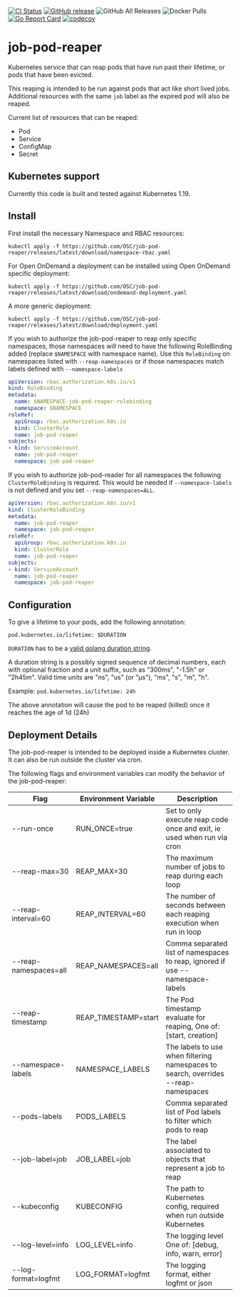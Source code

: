 [![CI Status](https://github.com/OSC/job-pod-reaper/workflows/test/badge.svg?branch=main)](https://github.com/OSC/job-pod-reaper/actions?query=workflow%3Atest)
[![GitHub release](https://img.shields.io/github/v/release/OSC/job-pod-reaper?include_prereleases&sort=semver)](https://github.com/OSC/job-pod-reaper/releases/latest)
![GitHub All Releases](https://img.shields.io/github/downloads/OSC/job-pod-reaper/total)
![Docker Pulls](https://img.shields.io/docker/pulls/ohiosupercomputer/job-pod-reaper)
[![Go Report Card](https://goreportcard.com/badge/github.com/OSC/job-pod-reaper)](https://goreportcard.com/report/github.com/OSC/job-pod-reaper)
[![codecov](https://codecov.io/gh/OSC/job-pod-reaper/branch/main/graph/badge.svg)](https://codecov.io/gh/OSC/job-pod-reaper)

# job-pod-reaper

Kubernetes service that can reap pods that have run past their lifetime, or pods that have been evicted.

This reaping is intended to be run against pods that act like short lived jobs.  Additional resources with the same `job` label as the expired pod will also be reaped.

Current list of resources that can be reaped:

* Pod
* Service
* ConfigMap
* Secret

## Kubernetes support

Currently this code is built and tested against Kubernetes 1.19.

## Install

First install the necessary Namespace and RBAC resources:

```
kubectl apply -f https://github.com/OSC/job-pod-reaper/releases/latest/download/namespace-rbac.yaml
```

For Open OnDemand a deployment can be installed using Open OnDemand specific deployment:

```
kubectl apply -f https://github.com/OSC/job-pod-reaper/releases/latest/download/ondemand-deployment.yaml
```

A more generic deployment:

```
kubectl apply -f https://github.com/OSC/job-pod-reaper/releases/latest/download/deployment.yaml
```

If you wish to authorize the job-pod-reaper to reap only specific namespaces, those namespaces will need to have the following RoleBinding added (replace `$NAMESPACE` with namespace name). Use this `RoleBinding` on namespaces listed with `--reap-namespaces` or if those namespaces match labels defined with `--namespace-labels`

```yaml
apiVersion: rbac.authorization.k8s.io/v1
kind: RoleBinding
metadata:
  name: $NAMESPACE-job-pod-reaper-rolebinding
  namespace: $NAMESPACE
roleRef:
  apiGroup: rbac.authorization.k8s.io
  kind: ClusterRole
  name: job-pod-reaper
subjects:
- kind: ServiceAccount
  name: job-pod-reaper
  namespace: job-pod-reaper
```

If you wish to authorize job-pod-reader for all namespaces the following `ClusterRoleBinding` is required.  This would be needed if `--namespace-labels` is not defined and you set `--reap-namespaces=ALL`.

```yaml
apiVersion: rbac.authorization.k8s.io/v1
kind: ClusterRoleBinding
metadata:
  name: job-pod-reaper
  namespace: job-pod-reaper
roleRef:
  apiGroup: rbac.authorization.k8s.io
  kind: ClusterRole
  name: job-pod-reaper
subjects:
- kind: ServiceAccount
  name: job-pod-reaper
  namespace: job-pod-reaper
```

## Configuration

To give a lifetime to your pods, add the following annotation:

`pod.kubernetes.io/lifetime: $DURATION`

`DURATION` has to be a [valid golang duration string](https://golang.org/pkg/time/#ParseDuration).

A duration string is a possibly signed sequence of decimal numbers, each with optional fraction and a unit suffix, such as "300ms", "-1.5h" or "2h45m". Valid time units are "ns", "us" (or "µs"), "ms", "s", "m", "h".

Example: `pod.kubernetes.io/lifetime: 24h`

The above annotation will cause the pod to be reaped (killed) once it reaches the age of 1d (24h)

## Deployment Details

The job-pod-reaper is intended to be deployed inside a Kubernetes cluster. It can also be run outside the cluster via cron.

The following flags and environment variables can modify the behavior of the job-pod-reaper:

| Flag    | Environment Variable | Description |
|---------|----------------------|-------------|
| --run-once            | RUN_ONCE=true       | Set to only execute reap code once and exit, ie used when run via cron|
| --reap-max=30         | REAP_MAX=30         | The maximum number of jobs to reap during each loop                   |
| --reap-interval=60    | REAP_INTERVAL=60    | The number of seconds between each reaping execution when run in loop |
| --reap-namespaces=all | REAP_NAMESPACES=all | Comma separated list of namespaces to reap, ignored if use --namespace-labels |
| --reap-timestamp      | REAP_TIMESTAMP=start| The Pod timestamp evaluate for reaping, One of: [start, creation]     |
| --namespace-labels    | NAMESPACE_LABELS    | The labels to use when filtering namespaces to search, overrides --reap-namespaces |
| --pods-labels         | PODS_LABELS         | Comma separated list of Pod labels to filter which pods to reap       |
| --job-label=job       | JOB_LABEL=job       | The label associated to objects that represent a job to reap          |
| --kubeconfig          | KUBECONFIG          | The path to Kubernetes config, required when run outside Kubernetes   |
| --log-level=info      | LOG_LEVEL=info      | The logging level One of: [debug, info, warn, error]                  |
| --log-format=logfmt   | LOG_FORMAT=logfmt   | The logging format, either logfmt or json                             |

